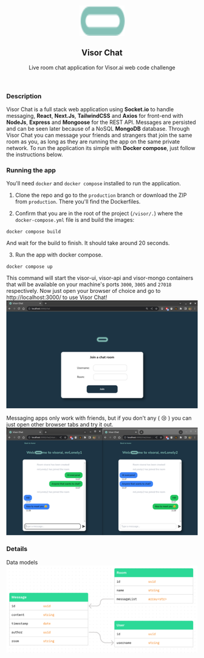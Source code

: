 <!-- PROJECT LOGO -->
<br />
<div align="center">
    <a>
    <img src="visor-ui/public/visor_blue.svg" alt="Logo" width="120" height="80">
    </a>

  <h2 align="center">Visor Chat</h2>

  <p align="center">
    Live room chat application for Visor.ai web code challenge
    <br />
    <br />
    <br />
  </p>
</div>


### Description
Visor Chat is a full stack web application using **Socket.io** to handle messaging, **React**, **Next.Js**, **TailwindCSS** and **Axios** for front-end with **NodeJs**, **Express** and **Mongoose** for the REST API. Messages are persisted and can be seen later because of a NoSQL **MongoDB** database.
Through Visor Chat you can message your friends and strangers that join the same room as you, as long as they are running the app on the same private network. To run the application its simple with **Docker compose**, just follow the instructions below. 


### Running the app
You'll need `docker` and `docker compose` installed to run the application. 
1. Clone the repo and go to the `production` branch or download the ZIP from `production`. There you'll find the Dockerfiles.

2. Confirm that you are in the root of the project (`/visor/.`) where the `docker-compose.yml` file is and build the images:

```
docker compose build
```
And wait for the build to finish. It should take around 20 seconds. 

3. Run the app with docker compose.

```
docker compose up
``` 
This command will start the visor-ui, visor-api and visor-mongo containers that will be available on your machine's ports `3000`, `3005` and `27018` respectively.
Now just open your browser of choice and go to http://localhost:3000/ to use Visor Chat!
![visor chat home](.github/homeprint.png)

Messaging apps only work with friends, but if you don't any ( 😢 ) you can just open other browser tabs and try it out. 
![visor chat print](.github/chatprint.png)

### Details
Data models
![data models](.github/model.png)

